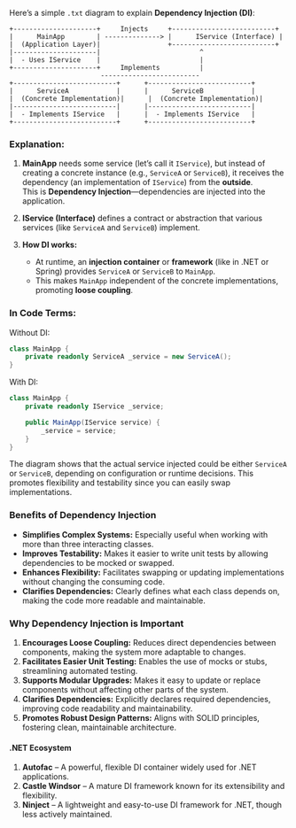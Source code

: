Here’s a simple `.txt` diagram to explain **Dependency Injection (DI)**:

```
+---------------------+     Injects     +--------------------------+
|      MainApp        | --------------> |      IService (Interface) |
|  (Application Layer)|                 +--------------------------+
|---------------------|                         ^  
|  - Uses IService    |                         |
+---------------------+     Implements          |
                       -------------------------
+--------------------------+      +--------------------------+
|      ServiceA            |      |      ServiceB            |
|  (Concrete Implementation)|      |  (Concrete Implementation)|
|--------------------------|      |--------------------------|
|  - Implements IService   |      |  - Implements IService   |
+--------------------------+      +--------------------------+
```

### **Explanation:**
1. **MainApp** needs some service (let’s call it `IService`), but instead of creating a concrete instance (e.g., `ServiceA` or `ServiceB`), it receives the dependency (an implementation of `IService`) from the **outside**.  
   This is **Dependency Injection**—dependencies are injected into the application.

2. **IService (Interface)** defines a contract or abstraction that various services (like `ServiceA` and `ServiceB`) implement.

3. **How DI works:**  
   - At runtime, an **injection container** or **framework** (like in .NET or Spring) provides `ServiceA` or `ServiceB` to `MainApp`.  
   - This makes `MainApp` independent of the concrete implementations, promoting **loose coupling**.

### **In Code Terms:**
Without DI:
```csharp
class MainApp {
    private readonly ServiceA _service = new ServiceA();
}
```

With DI:
```csharp
class MainApp {
    private readonly IService _service;

    public MainApp(IService service) {
        _service = service;
    }
}
```
The diagram shows that the actual service injected could be either `ServiceA` or `ServiceB`, depending on configuration or runtime decisions. This promotes flexibility and testability since you can easily swap implementations.

### **Benefits of Dependency Injection**  
- **Simplifies Complex Systems:** Especially useful when working with more than three interacting classes.  
- **Improves Testability:** Makes it easier to write unit tests by allowing dependencies to be mocked or swapped.  
- **Enhances Flexibility:** Facilitates swapping or updating implementations without changing the consuming code.  
- **Clarifies Dependencies:** Clearly defines what each class depends on, making the code more readable and maintainable.  

### **Why Dependency Injection is Important**  
1. **Encourages Loose Coupling:** Reduces direct dependencies between components, making the system more adaptable to changes.  
2. **Facilitates Easier Unit Testing:** Enables the use of mocks or stubs, streamlining automated testing.  
3. **Supports Modular Upgrades:** Makes it easy to update or replace components without affecting other parts of the system.  
4. **Clarifies Dependencies:** Explicitly declares required dependencies, improving code readability and maintainability.  
5. **Promotes Robust Design Patterns:** Aligns with SOLID principles, fostering clean, maintainable architecture.  

#### **.NET Ecosystem**
1. **Autofac** – A powerful, flexible DI container widely used for .NET applications.  
2. **Castle Windsor** – A mature DI framework known for its extensibility and flexibility.  
3. **Ninject** – A lightweight and easy-to-use DI framework for .NET, though less actively maintained.  

